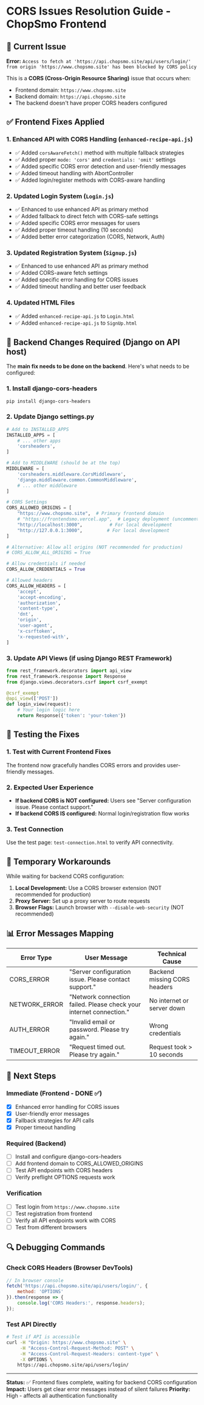 # CORS Issues Resolution Guide - ChopSmo Frontend

## 🚨 Current Issue
**Error:** `Access to fetch at 'https://api.chopsmo.site/api/users/login/' from origin 'https://www.chopsmo.site' has been blocked by CORS policy`

This is a **CORS (Cross-Origin Resource Sharing)** issue that occurs when:
- Frontend domain: `https://www.chopsmo.site`
- Backend domain: `https://api.chopsmo.site`
- The backend doesn't have proper CORS headers configured

## ✅ Frontend Fixes Applied

### 1. **Enhanced API with CORS Handling** (`enhanced-recipe-api.js`)
- ✅ Added `corsAwareFetch()` method with multiple fallback strategies
- ✅ Added proper `mode: 'cors'` and `credentials: 'omit'` settings
- ✅ Added specific CORS error detection and user-friendly messages
- ✅ Added timeout handling with AbortController
- ✅ Added login/register methods with CORS-aware handling

### 2. **Updated Login System** (`Login.js`)
- ✅ Enhanced to use enhanced API as primary method
- ✅ Added fallback to direct fetch with CORS-safe settings
- ✅ Added specific CORS error messages for users
- ✅ Added proper timeout handling (10 seconds)
- ✅ Added better error categorization (CORS, Network, Auth)

### 3. **Updated Registration System** (`Signup.js`)
- ✅ Enhanced to use enhanced API as primary method
- ✅ Added CORS-aware fetch settings
- ✅ Added specific error handling for CORS issues
- ✅ Added timeout handling and better user feedback

### 4. **Updated HTML Files**
- ✅ Added `enhanced-recipe-api.js` to `Login.html`
- ✅ Added `enhanced-recipe-api.js` to `SignUp.html`

## 🔧 Backend Changes Required (Django on API host)

The **main fix needs to be done on the backend**. Here's what needs to be configured:

### 1. Install django-cors-headers
```bash
pip install django-cors-headers
```

### 2. Update Django settings.py
```python
# Add to INSTALLED_APPS
INSTALLED_APPS = [
    # ... other apps
    'corsheaders',
]

# Add to MIDDLEWARE (should be at the top)
MIDDLEWARE = [
    'corsheaders.middleware.CorsMiddleware',
    'django.middleware.common.CommonMiddleware',
    # ... other middleware
]

# CORS Settings
CORS_ALLOWED_ORIGINS = [
    "https://www.chopsmo.site",  # Primary frontend domain
    # "https://frontendsmo.vercel.app",  # Legacy deployment (uncomment if still serving traffic)
    "http://localhost:3000",          # For local development
    "http://127.0.0.1:3000",         # For local development
]

# Alternative: Allow all origins (NOT recommended for production)
# CORS_ALLOW_ALL_ORIGINS = True

# Allow credentials if needed
CORS_ALLOW_CREDENTIALS = True

# Allowed headers
CORS_ALLOW_HEADERS = [
    'accept',
    'accept-encoding',
    'authorization',
    'content-type',
    'dnt',
    'origin',
    'user-agent',
    'x-csrftoken',
    'x-requested-with',
]
```

### 3. Update API Views (if using Django REST Framework)
```python
from rest_framework.decorators import api_view
from rest_framework.response import Response
from django.views.decorators.csrf import csrf_exempt

@csrf_exempt
@api_view(['POST'])
def login_view(request):
    # Your login logic here
    return Response({'token': 'your-token'})
```

## 🧪 Testing the Fixes

### 1. **Test with Current Frontend Fixes**
The frontend now gracefully handles CORS errors and provides user-friendly messages.

### 2. **Expected User Experience**
- **If backend CORS is NOT configured:** Users see "Server configuration issue. Please contact support."
- **If backend CORS IS configured:** Normal login/registration flow works

### 3. **Test Connection**
Use the test page: `test-connection.html` to verify API connectivity.

## 🔄 Temporary Workarounds

While waiting for backend CORS configuration:

1. **Local Development:** Use a CORS browser extension (NOT recommended for production)
2. **Proxy Server:** Set up a proxy server to route requests
3. **Browser Flags:** Launch browser with `--disable-web-security` (NOT recommended)

## 📊 Error Messages Mapping

| Error Type | User Message | Technical Cause |
|------------|-------------|-----------------|
| CORS_ERROR | "Server configuration issue. Please contact support." | Backend missing CORS headers |
| NETWORK_ERROR | "Network connection failed. Please check your internet connection." | No internet or server down |
| AUTH_ERROR | "Invalid email or password. Please try again." | Wrong credentials |
| TIMEOUT_ERROR | "Request timed out. Please try again." | Request took > 10 seconds |

## 🎯 Next Steps

### Immediate (Frontend - DONE ✅)
- [x] Enhanced error handling for CORS issues
- [x] User-friendly error messages
- [x] Fallback strategies for API calls
- [x] Proper timeout handling

### Required (Backend)
- [ ] Install and configure django-cors-headers
- [ ] Add frontend domain to CORS_ALLOWED_ORIGINS
- [ ] Test API endpoints with CORS headers
- [ ] Verify preflight OPTIONS requests work

### Verification
- [ ] Test login from `https://www.chopsmo.site`
- [ ] Test registration from frontend
- [ ] Verify all API endpoints work with CORS
- [ ] Test from different browsers

## 🔍 Debugging Commands

### Check CORS Headers (Browser DevTools)
```javascript
// In browser console
fetch('https://api.chopsmo.site/api/users/login/', {
    method: 'OPTIONS'
}).then(response => {
    console.log('CORS Headers:', response.headers);
});
```

### Test API Directly
```bash
# Test if API is accessible
curl -H "Origin: https://www.chopsmo.site" \
     -H "Access-Control-Request-Method: POST" \
     -H "Access-Control-Request-Headers: content-type" \
     -X OPTIONS \
    https://api.chopsmo.site/api/users/login/
```

---

**Status:** ✅ Frontend fixes complete, waiting for backend CORS configuration
**Impact:** Users get clear error messages instead of silent failures
**Priority:** High - affects all authentication functionality

